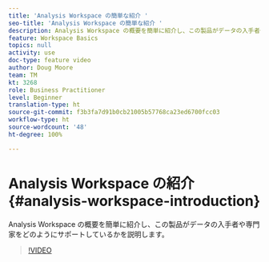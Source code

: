 ```yaml
---
title: 'Analysis Workspace の簡単な紹介 '
seo-title: 'Analysis Workspace の簡単な紹介 '
description: Analysis Workspace の概要を簡単に紹介し、この製品がデータの入手者や専門家をどのようにサポートしているかを説明します。
feature: Workspace Basics
topics: null
activity: use
doc-type: feature video
author: Doug Moore
team: TM
kt: 3268
role: Business Practitioner
level: Beginner
translation-type: ht
source-git-commit: f3b3fa7d91b0cb21005b57768ca23ed6700fcc03
workflow-type: ht
source-wordcount: '48'
ht-degree: 100%

---
```



# Analysis Workspace の紹介 {#analysis-workspace-introduction}

Analysis Workspace の概要を簡単に紹介し、この製品がデータの入手者や専門家をどのようにサポートしているかを説明します。

>[!VIDEO](https://video.tv.adobe.com/v/28165/?quality=12)
